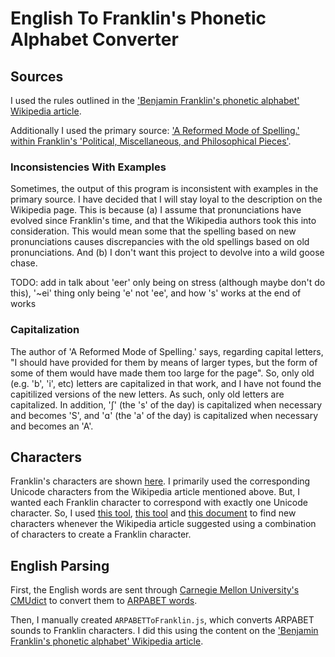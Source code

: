 # English To Franklin's Phonetic Alphabet Converter

## Sources

I used the rules outlined in the ['Benjamin Franklin's phonetic alphabet' Wikipedia article](https://en.wikipedia.org/wiki/Benjamin_Franklin%27s_phonetic_alphabet).

Additionally I used the primary source: ['A Reformed Mode of Spelling.' within Franklin's 'Political, Miscellaneous, and Philosophical Pieces'](https://archive.org/stream/politicalmiscell00franrich#page/466/mode/2up).

### Inconsistencies With Examples

Sometimes, the output of this program is inconsistent with examples in the primary source. I have decided that I will stay loyal to the description on the Wikipedia page. This is because (a) I assume that pronunciations have evolved since Franklin's time, and that the Wikipedia authors took this into consideration. This would mean some that the spelling based on new pronunciations causes discrepancies with the old spellings based on old pronunciations. And (b) I don't want this project to devolve into a wild goose chase. 

TODO: add in talk about 'eer' only being on stress (although maybe don't do this), '~ei' thing only being 'e' not 'ee', and how 's' works at the end of works

### Capitalization

The author of 'A Reformed Mode of Spelling.' says, regarding capital letters, "I should have provided for them by means of larger types, but the form of some of them would have made them too large for the page". So, only old (e.g. 'b', 'i', etc) letters are capitalized in that work, and I have not found the capitilized versions of the new letters. As such, only old letters are capitalized. In addition, 'ʃ' (the 's' of the day) is capitalized when necessary and becomes 'S', and 'ɑ' (the 'a' of the day) is capitalized when necessary and becomes an 'A'.

## Characters

Franklin's characters are shown [here](https://archive.org/stream/politicalmiscell00franrich#page/470/mode/2up). I primarily used the corresponding Unicode characters from the Wikipedia article mentioned above. But, I wanted each Franklin character to correspond with exactly one Unicode character. So, I used [this tool](https://qaz.wtf/u/convert.cgi), [this tool](http://xahlee.info/comp/unicode_index.html) and [this document](http://www.unicode.org/Public/security/latest/confusables.txt) to find new characters whenever the Wikipedia article suggested using a combination of characters to create a Franklin character.

## English Parsing

First, the English words are sent through [Carnegie Mellon University's CMUdict](http://www.speech.cs.cmu.edu/cgi-bin/cmudict) to convert them to [ARPABET words](https://en.wikipedia.org/wiki/ARPABET).

Then, I manually created `ARPABETToFranklin.js`, which converts ARPABET sounds to Franklin characters. I did this using the content on the ['Benjamin Franklin's phonetic alphabet' Wikipedia article](https://en.wikipedia.org/wiki/Benjamin_Franklin%27s_phonetic_alphabet).